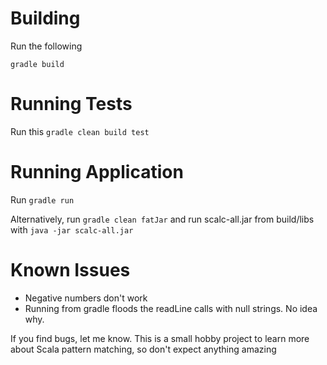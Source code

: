 Building
========

Run the following

`gradle build`

Running Tests
=============

Run this
`gradle clean build test`

Running Application
===================

Run
`gradle run`

Alternatively, run 
`gradle clean fatJar`
and run scalc-all.jar from build/libs with 
`java -jar scalc-all.jar`

Known Issues
============
 * Negative numbers don't work
 * Running from gradle floods the readLine calls with null strings. No idea why.
 
If you find bugs, let me know. This is a small hobby project to learn more about Scala pattern matching, so don't expect anything amazing

